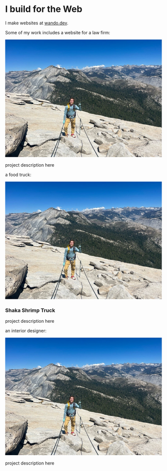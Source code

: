 # I build for the Web

I make websites at [wando.dev](/site/wando).


Some of my work includes a website for a law firm:

<div class="project">
    <div><img src="/assets/images/thomas.webp"></div>
    <div><p>project description here</p></div>
</div>

a food truck:

<div class="project">
    <div><img src="/assets/images/thomas.webp"></div>
    <div><h3>Shaka Shrimp Truck</h3></div>
    <div><p>project description here</p></div>
</div>

an interior designer:

<div class="project">
    <div><img src="/assets/images/thomas.webp"></div>
    <div><p>project description here</p></div>
</div>
